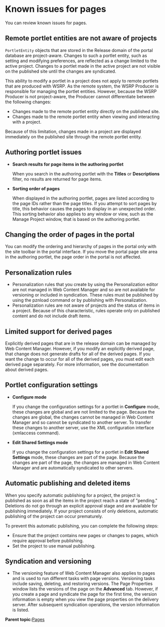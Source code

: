 # Known issues for pages 

You can review known issues for pages.

## Remote portlet entities are not aware of projects

`PortletEntity` objects that are stored in the Release domain of the portal database are project-aware. Changes to such a portlet entity, such as setting and modifying preferences, are reflected as a change limited to the active project. Changes to a portlet made in the active project are not visible on the published site until the changes are syndicated.

This ability to modify a portlet in a project does not apply to remote portlets that are produced with WSRP. As the remote system, the WSRP Producer is responsible for managing the portlet entities. However, because the WSRP Producer is not project-aware, the Producer cannot differentiate between the following changes:

-   Changes made to the remote portlet entity directly on the published site.
-   Changes made to the remote portlet entity when viewing and interacting with a project.

Because of this limitation, changes made in a project are displayed immediately on the published site through the remote portlet entity.

## Authoring portlet issues

-   **Search results for page items in the authoring portlet**

    When you search in the authoring portlet with the **Titles** or **Descriptions** filter, no results are returned for page items.

-   **Sorting order of pages**

    When displayed in the authoring portlet, pages are listed according to the page IDs rather than the page titles. If you attempt to sort pages by title, this behavior causes the pages to display in an unexpected order. This sorting behavior also applies to any window or view, such as the Manage Project window, that is based on the authoring portlet.


## Changing the order of pages in the portal

You can modify the ordering and hierarchy of pages in the portal only with the site toolbar in the portal interface. If you move the portal page site area in the authoring portlet, the page order in the portal is not affected.

## Personalization rules

-   Personalization rules that you create by using the Personalization editor are not managed in Web Content Manager and so are not available for versioning or included in syndication. These rules must be published by using the pznload command or by publishing with Personalization.
-   Personalization rules are not aware of projects and the status of items in a project. Because of this characteristic, rules operate only on published content and do not include draft items.

## Limited support for derived pages

Explicitly derived pages that are in the release domain can be managed by Web Content Manager. However, if you modify an explicitly derived page, that change does not generate drafts for all of the derived pages. If you want the change to occur for all of the derived pages, you must edit each derived page separately. For more information, see the documentation about derived pages.

## Portlet configuration settings

-   **Configure mode**

    If you change the configuration settings for a portlet in **Configure** mode, these changes are global and are not limited to the page. Because the changes are global, the changes cannot be managed in Web Content Manager and so cannot be syndicated to another server. To transfer these changes to another server, use the XML configuration interface \(xmlaccess command\).

-   **Edit Shared Settings mode**

    If you change the configuration settings for a portlet in **Edit Shared Settings** mode, these changes are part of the page. Because the changes are part of the page, the changes are managed in Web Content Manager and are automatically syndicated to other servers.


## Automatic publishing and deleted items

When you specify automatic publishing for a project, the project is published as soon as all the items in the project reach a state of "pending." Deletions do not go through an explicit approval stage and are available for publishing immediately. If your project consists of only deletions, automatic publishing of the project can occur prematurely.

To prevent this automatic publishing, you can complete the following steps:

-   Ensure that the project contains new pages or changes to pages, which require approval before publishing.
-   Set the project to use manual publishing.

## Syndication and versioning

-   The versioning feature of Web Content Manager also applies to pages and is used to run different tasks with page versions. Versioning tasks include saving, deleting, and restoring versions. The Page Properties window lists the versions of the page on the **Advanced** tab. However, if you create a page and syndicate the page for the first time, the version information is empty when you view the page properties on the delivery server. After subsequent syndication operations, the version information is listed.

**Parent topic:**[Pages ](../site/pages_overview.md)

